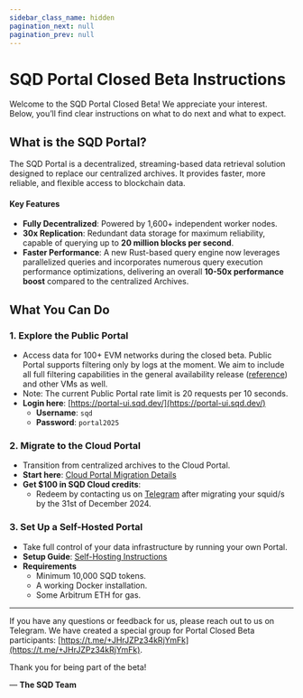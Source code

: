 ```yaml
---
sidebar_class_name: hidden
pagination_next: null
pagination_prev: null
---
```


# SQD Portal Closed Beta Instructions

Welcome to the SQD Portal Closed Beta! We appreciate your interest. Below, you’ll find clear instructions on what to do next and what to expect.

## What is the SQD Portal?

The SQD Portal is a decentralized, streaming-based data retrieval solution designed to replace our centralized archives. It provides faster, more reliable, and flexible access to blockchain data.

#### Key Features

- **Fully Decentralized**: Powered by 1,600+ independent worker nodes.
- **30x Replication**: Redundant data storage for maximum reliability, capable of querying up to **20 million blocks per second**.
- **Faster Performance**: A new Rust-based query engine now leverages parallelized queries and incorporates numerous query execution performance optimizations, delivering an overall **10-50x performance boost** compared to the centralized Archives.

## What You Can Do


### 1. Explore the Public Portal

- Access data for 100+ EVM networks during the closed beta. Public Portal supports filtering only by logs at the moment. We aim to include all full filtering capabilities in the general availability release ([reference](https://docs.sqd.dev/subsquid-network/reference/evm-api/)) and other VMs as well.
- Note: The current Public Portal rate limit is 20 requests per 10 seconds.
- **Login here**: [https://portal-ui.sqd.dev/](https://portal-ui.sqd.dev/)
	- **Username**: `sqd`
	- **Password**: `portal2025`


### 2. Migrate to the Cloud Portal

- Transition from centralized archives to the Cloud Portal.
- **Start here**: [Cloud Portal Migration Details](https://docs.sqd.dev/cloud/resources/migrate-to-portal/)
- **Get $100 in SQD Cloud credits**:
	- Redeem by contacting us on [Telegram](https://t.me/+JHrJZPz34kRjYmFk) after migrating your squid/s by the 31st of December 2024.


### 3. Set Up a Self-Hosted Portal

- Take full control of your data infrastructure by running your own Portal.
- **Setup Guide**: [Self-Hosting Instructions](https://docs.sqd.dev/subsquid-network/participate/portal/)
- **Requirements**
  - Minimum 10,000 SQD tokens.
  - A working Docker installation.
  - Some Arbitrum ETH for gas.

----

If you have any questions or feedback for us, please reach out to us on Telegram. We have created a special group for Portal Closed Beta participants: [https://t.me/+JHrJZPz34kRjYmFk](https://t.me/+JHrJZPz34kRjYmFk). 

Thank you for being part of the beta! 

— **The SQD Team**

